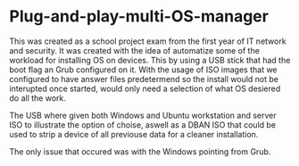 # Plug-and-play-multi-OS-manager

This was created as a school project exam from the first year of IT network and security.
It was created with the idea of automatize some of the workload for installing OS on devices. This by using a USB stick that had the 
boot flag an Grub configured on it. With the usage of ISO images that we configured to have answer files predetermend so the install would not
be interupted once started, would only need a selection of what OS desiered do all the work.

The USB where given both Windows and Ubuntu workstation and server ISO to illustrate the option of choise, aswell as a DBAN ISO 
that could be used to strip a device of all previouse data for a cleaner installation.

The only issue that occured was with the Windows pointing from Grub.
